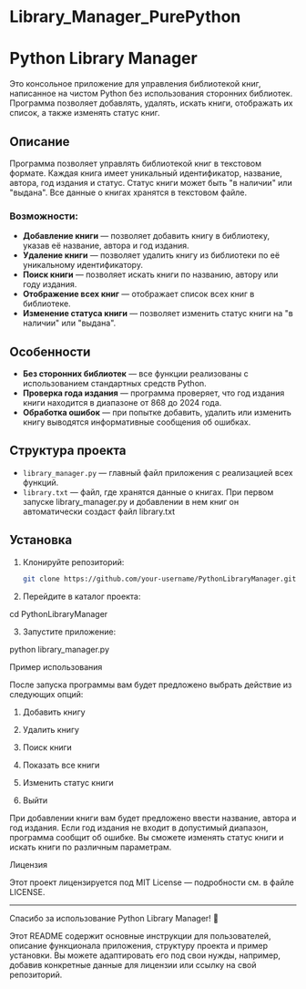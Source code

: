 # Library_Manager_PurePython

# Python Library Manager

Это консольное приложение для управления библиотекой книг, написанное на чистом Python без использования сторонних библиотек. Программа позволяет добавлять, удалять, искать книги, отображать их список, а также изменять статус книг.

## Описание

Программа позволяет управлять библиотекой книг в текстовом формате. Каждая книга имеет уникальный идентификатор, название, автора, год издания и статус. Статус книги может быть "в наличии" или "выдана". Все данные о книгах хранятся в текстовом файле.

### Возможности:

- **Добавление книги** — позволяет добавить книгу в библиотеку, указав её название, автора и год издания.
- **Удаление книги** — позволяет удалить книгу из библиотеки по её уникальному идентификатору.
- **Поиск книги** — позволяет искать книги по названию, автору или году издания.
- **Отображение всех книг** — отображает список всех книг в библиотеке.
- **Изменение статуса книги** — позволяет изменить статус книги на "в наличии" или "выдана".

## Особенности

- **Без сторонних библиотек** — все функции реализованы с использованием стандартных средств Python.
- **Проверка года издания** — программа проверяет, что год издания книги находится в диапазоне от 868 до 2024 года.
- **Обработка ошибок** — при попытке добавить, удалить или изменить книгу выводятся информативные сообщения об ошибках.

## Структура проекта

- `library_manager.py` — главный файл приложения с реализацией всех функций.
- `library.txt` — файл, где хранятся данные о книгах.
При первом запуске library_manager.py и добавлении в нем книг он автоматически создаст файл library.txt

## Установка

1. Клонируйте репозиторий:

   ```bash
   git clone https://github.com/your-username/PythonLibraryManager.git

2. Перейдите в каталог проекта:

cd PythonLibraryManager


3. Запустите приложение:

python library_manager.py



Пример использования

После запуска программы вам будет предложено выбрать действие из следующих опций:

1. Добавить книгу


2. Удалить книгу


3. Поиск книги


4. Показать все книги


5. Изменить статус книги


6. Выйти



При добавлении книги вам будет предложено ввести название, автора и год издания. Если год издания не входит в допустимый диапазон, программа сообщит об ошибке. Вы сможете изменять статус книги и искать книги по различным параметрам.

Лицензия

Этот проект лицензируется под MIT License — подробности см. в файле LICENSE.

---

Спасибо за использование Python Library Manager! 🎉

Этот README содержит основные инструкции для пользователей, описание функционала приложения, структуру проекта и пример установки. Вы можете адаптировать его под свои нужды, например, добавив конкретные данные для лицензии или ссылку на свой репозиторий.

